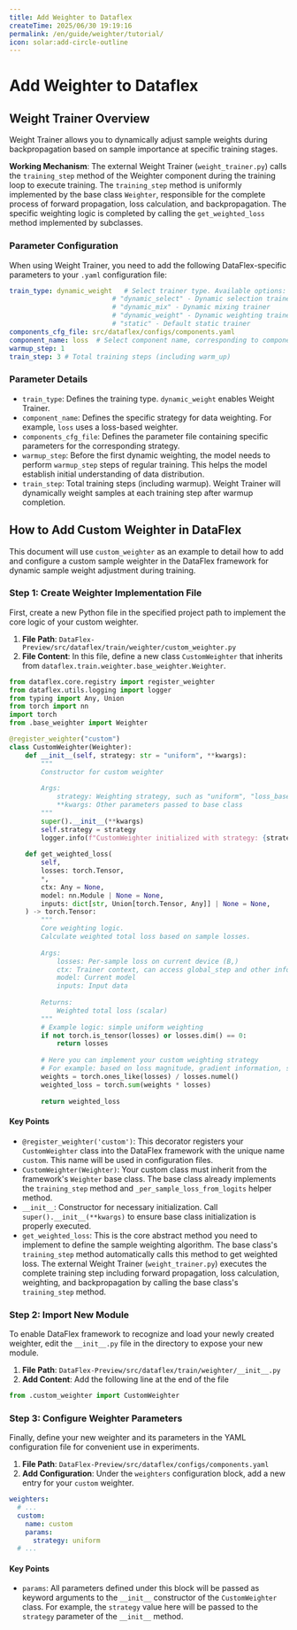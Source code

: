 ```yaml
---
title: Add Weighter to Dataflex
createTime: 2025/06/30 19:19:16
permalink: /en/guide/weighter/tutorial/
icon: solar:add-circle-outline
---
```


# Add Weighter to Dataflex

## Weight Trainer Overview

Weight Trainer allows you to dynamically adjust sample weights during backpropagation based on sample importance at specific training stages.

**Working Mechanism**: The external Weight Trainer (`weight_trainer.py`) calls the `training_step` method of the Weighter component during the training loop to execute training. The `training_step` method is uniformly implemented by the base class `Weighter`, responsible for the complete process of forward propagation, loss calculation, and backpropagation. The specific weighting logic is completed by calling the `get_weighted_loss` method implemented by subclasses.

### Parameter Configuration

When using Weight Trainer, you need to add the following DataFlex-specific parameters to your `.yaml` configuration file:

```yaml
train_type: dynamic_weight   # Select trainer type. Available options:
                          # "dynamic_select" - Dynamic selection trainer
                          # "dynamic_mix" - Dynamic mixing trainer
                          # "dynamic_weight" - Dynamic weighting trainer
                          # "static" - Default static trainer
components_cfg_file: src/dataflex/configs/components.yaml
component_name: loss  # Select component name, corresponding to components defined in components_cfg_file
warmup_step: 1
train_step: 3 # Total training steps (including warm_up)
```

### Parameter Details

- `train_type`: Defines the training type. `dynamic_weight` enables Weight Trainer.
- `component_name`: Defines the specific strategy for data weighting. For example, `loss` uses a loss-based weighter.
- `components_cfg_file`: Defines the parameter file containing specific parameters for the corresponding strategy.
- `warmup_step`: Before the first dynamic weighting, the model needs to perform `warmup_step` steps of regular training. This helps the model establish initial understanding of data distribution.
- `train_step`: Total training steps (including warmup). Weight Trainer will dynamically weight samples at each training step after warmup completion.

## How to Add Custom Weighter in DataFlex

This document will use `custom_weighter` as an example to detail how to add and configure a custom sample weighter in the DataFlex framework for dynamic sample weight adjustment during training.

### Step 1: Create Weighter Implementation File

First, create a new Python file in the specified project path to implement the core logic of your custom weighter.

1. **File Path**: `DataFlex-Preview/src/dataflex/train/weighter/custom_weighter.py`
2. **File Content**: In this file, define a new class `CustomWeighter` that inherits from `dataflex.train.weighter.base_weighter.Weighter`.

```python
from dataflex.core.registry import register_weighter
from dataflex.utils.logging import logger
from typing import Any, Union
from torch import nn
import torch
from .base_weighter import Weighter

@register_weighter("custom")
class CustomWeighter(Weighter):
    def __init__(self, strategy: str = "uniform", **kwargs):
        """
        Constructor for custom weighter
        
        Args:
            strategy: Weighting strategy, such as "uniform", "loss_based", etc.
            **kwargs: Other parameters passed to base class
        """
        super().__init__(**kwargs)
        self.strategy = strategy
        logger.info(f"CustomWeighter initialized with strategy: {strategy}")
    
    def get_weighted_loss(
        self,
        losses: torch.Tensor,
        *,
        ctx: Any = None,
        model: nn.Module | None = None,
        inputs: dict[str, Union[torch.Tensor, Any]] | None = None,
    ) -> torch.Tensor:
        """
        Core weighting logic.
        Calculate weighted total loss based on sample losses.
        
        Args:
            losses: Per-sample loss on current device (B,)
            ctx: Trainer context, can access global_step and other information
            model: Current model
            inputs: Input data
            
        Returns:
            Weighted total loss (scalar)
        """
        # Example logic: simple uniform weighting
        if not torch.is_tensor(losses) or losses.dim() == 0:
            return losses
            
        # Here you can implement your custom weighting strategy
        # For example: based on loss magnitude, gradient information, sample difficulty, etc.
        weights = torch.ones_like(losses) / losses.numel()
        weighted_loss = torch.sum(weights * losses)
        
        return weighted_loss
```

#### Key Points

- `@register_weighter('custom')`: This decorator registers your `CustomWeighter` class into the DataFlex framework with the unique name `custom`. This name will be used in configuration files.
- `CustomWeighter(Weighter)`: Your custom class must inherit from the framework's `Weighter` base class. The base class already implements the `training_step` method and `_per_sample_loss_from_logits` helper method.
- `__init__`: Constructor for necessary initialization. Call `super().__init__(**kwargs)` to ensure base class initialization is properly executed.
- `get_weighted_loss`: This is the core abstract method you need to implement to define the sample weighting algorithm. The base class's `training_step` method automatically calls this method to get weighted loss. The external Weight Trainer (`weight_trainer.py`) executes the complete training step including forward propagation, loss calculation, weighting, and backpropagation by calling the base class's `training_step` method.

### Step 2: Import New Module

To enable DataFlex framework to recognize and load your newly created weighter, edit the `__init__.py` file in the directory to expose your new module.

1. **File Path**: `DataFlex-Preview/src/dataflex/train/weighter/__init__.py`
2. **Add Content**: Add the following line at the end of the file

```python
from .custom_weighter import CustomWeighter
```

### Step 3: Configure Weighter Parameters

Finally, define your new weighter and its parameters in the YAML configuration file for convenient use in experiments.

1. **File Path**: `DataFlex-Preview/src/dataflex/configs/components.yaml`
2. **Add Configuration**: Under the `weighters` configuration block, add a new entry for your `custom` weighter.

```yaml
weighters:
  # ...
  custom:
    name: custom
    params:
      strategy: uniform
  # ...
```

#### Key Points

- `params`: All parameters defined under this block will be passed as keyword arguments to the `__init__` constructor of the `CustomWeighter` class. For example, the `strategy` value here will be passed to the `strategy` parameter of the `__init__` method.